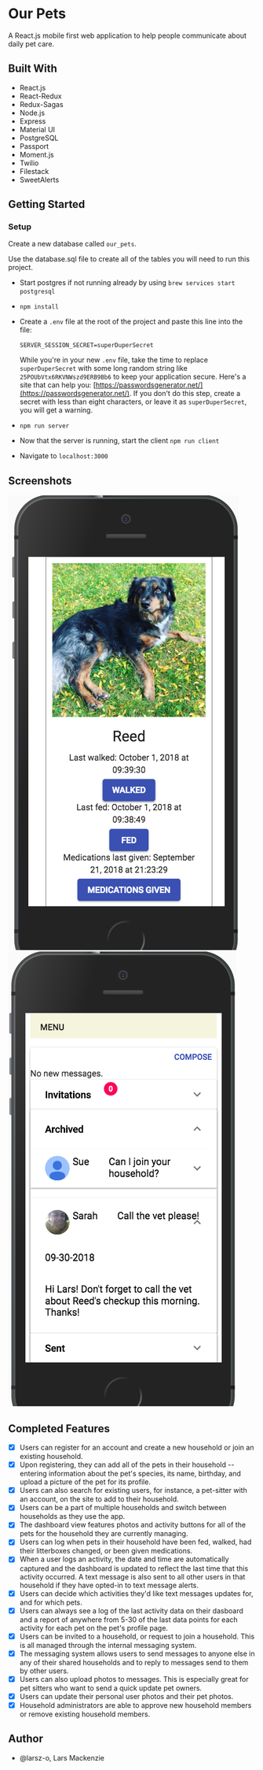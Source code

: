 # Our Pets
A React.js mobile first web application to help people communicate about daily pet care. 

## Built With
* React.js
* React-Redux
* Redux-Sagas
* Node.js
* Express 
* Material UI
* PostgreSQL
* Passport 
* Moment.js
* Twilio 
* Filestack 
* SweetAlerts

## Getting Started

### Setup
Create a new database called `our_pets`. 

Use the database.sql file to create all of the tables you will need to run this project.

* Start postgres if not running already by using `brew services start postgresql`
* `npm install`
* Create a `.env` file at the root of the project and paste this line into the file:
    ```
    SERVER_SESSION_SECRET=superDuperSecret
    ```
    While you're in your new `.env` file, take the time to replace `superDuperSecret` with some long random string like `25POUbVtx6RKVNWszd9ERB9Bb6` to keep your application secure. Here's a site that can help you: [https://passwordsgenerator.net/](https://passwordsgenerator.net/). If you don't do this step, create a secret with less than eight characters, or leave it as `superDuperSecret`, you will get a warning.
* `npm run server`

* Now that the server is running, start the client
`npm run client`

* Navigate to `localhost:3000`

## Screenshots
![ScreenShot of Dashboard View](https://github.com/larsz-o/our-pets/blob/master/screenshots/dashboard-view.png)![ScreenShot of Dashboard View](https://github.com/larsz-o/our-pets/blob/master/screenshots/inbox-view.png)

## Completed Features
- [x] Users can register for an account and create a new household or join an existing household. 
- [x] Upon registering, they can add all of the pets in their household -- entering information about the pet's species, its name, birthday, and upload a picture of the pet for its profile. 
- [x] Users can also search for existing users, for instance, a pet-sitter with an account, on the site to add to their household. 
- [x] Users can be a part of multiple households and switch between households as they use the app. 
- [x] The dashboard view features photos and activity buttons for all of the pets for the household they are currently managing.
- [x] Users can log when pets in their household have been fed, walked, had their litterboxes changed, or been given medications. 
- [x] When a user logs an activity, the date and time are automatically captured and the dashboard is updated to reflect the last time that this activity occurred. A text message is also sent to all other users in that household if they have opted-in to text message alerts.
- [x] Users can decide which activities they'd like text messages updates for, and for which pets.
- [x] Users can always see a log of the last activity data on their dasboard and a report of anywhere from 5-30 of the last data points for each activity for each pet on the pet's profile page. 
- [x] Users can be invited to a household, or request to join a household. This is all managed through the internal messaging system. 
- [x] The messaging system allows users to send messages to anyone else in any of their shared households and to reply to messages send to them by other users. 
- [x] Users can also upload photos to messages. This is especially great for pet sitters who want to send a quick update pet owners. 
- [x] Users can update their personal user photos and their pet photos. 
- [x] Household administrators are able to approve new household members or remove existing household members. 

## Author
* @larsz-o, Lars Mackenzie 



